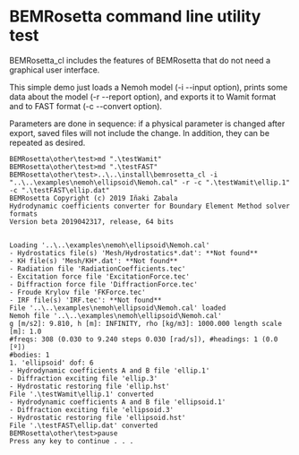 # BEMRosetta command line utility test

BEMRosetta_cl includes the features of BEMRosetta that do not need a graphical user interface.

This simple demo just loads a Nemoh model (-i --input option), prints some data about the model (-r --report option), and exports it to Wamit format and to FAST format (-c --convert option).

Parameters are done in sequence: if a physical parameter is changed after export, saved files will not include the change. In addition, they can be repeated as desired.


```
BEMRosetta\other\test>md ".\testWamit"
BEMRosetta\other\test>md ".\testFAST"
BEMRosetta\other\test>..\..\install\bemrosetta_cl -i "..\..\examples\nemoh\ellipsoid\Nemoh.cal" -r -c ".\testWamit\ellip.1" -c ".\testFAST\ellip.dat"
BEMRosetta Copyright (c) 2019 Iñaki Zabala
Hydrodynamic coefficients converter for Boundary Element Method solver formats
Version beta 2019042317, release, 64 bits


Loading '..\..\examples\nemoh\ellipsoid\Nemoh.cal'
- Hydrostatics file(s) 'Mesh/Hydrostatics*.dat': **Not found**
- KH file(s) 'Mesh/KH*.dat': **Not found**
- Radiation file 'RadiationCoefficients.tec'
- Excitation force file 'ExcitationForce.tec'
- Diffraction force file 'DiffractionForce.tec'
- Froude Krylov file 'FKForce.tec'
- IRF file(s) 'IRF.tec': **Not found**
File '..\..\examples\nemoh\ellipsoid\Nemoh.cal' loaded
Nemoh file '..\..\examples\nemoh\ellipsoid\Nemoh.cal'
g [m/s2]: 9.810, h [m]: INFINITY, rho [kg/m3]: 1000.000 length scale [m]: 1.0
#freqs: 308 (0.030 to 9.240 steps 0.030 [rad/s]), #headings: 1 (0.0 [º])
#bodies: 1
1. 'ellipsoid' dof: 6
- Hydrodynamic coefficients A and B file 'ellip.1'
- Diffraction exciting file 'ellip.3'
- Hydrostatic restoring file 'ellip.hst'
File '.\testWamit\ellip.1' converted
- Hydrodynamic coefficients A and B file 'ellipsoid.1'
- Diffraction exciting file 'ellipsoid.3'
- Hydrostatic restoring file 'ellipsoid.hst'
File '.\testFAST\ellip.dat' converted
BEMRosetta\other\test>pause
Press any key to continue . . .
```
